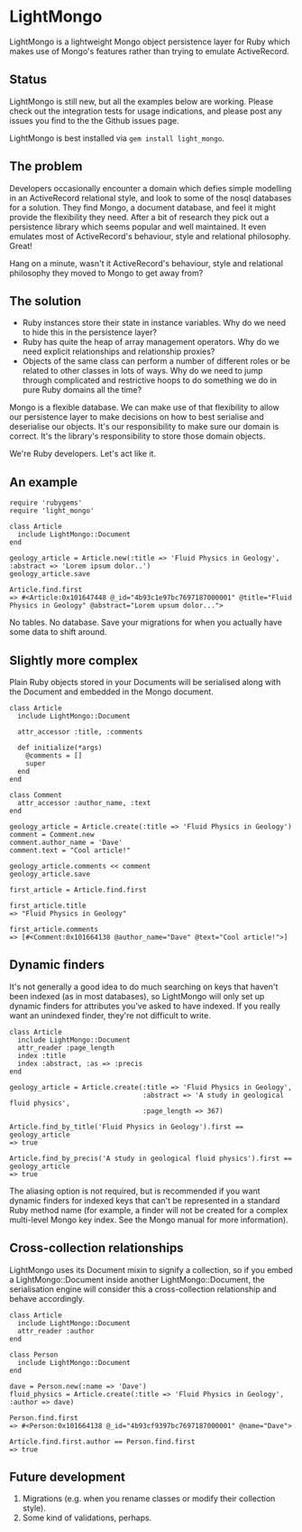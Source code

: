 LightMongo
==========
LightMongo is a lightweight Mongo object persistence layer for Ruby which makes use of Mongo's features rather than trying to emulate ActiveRecord.

Status
-----------------
LightMongo is still new, but all the examples below are working.  Please check out the integration tests for usage indications, and please post any issues you find to the the Github issues page.

LightMongo is best installed via `gem install light_mongo`.

The problem
-----------
Developers occasionally encounter a domain which defies simple modelling in an ActiveRecord relational style, and look to some of the nosql databases for a solution.  They find Mongo, a document database, and feel it might provide the flexibility they need.  After a bit of research they pick out a persistence library which seems popular and well maintained.  It even emulates most of ActiveRecord's behaviour, style and relational philosophy.  Great!

Hang on a minute, wasn't it ActiveRecord's behaviour, style and relational philosophy they moved to Mongo to get away from?

The solution
------------
+ Ruby instances store their state in instance variables.  Why do we need to hide this in the persistence layer?
+ Ruby has quite the heap of array management operators.  Why do we need explicit relationships and relationship proxies?
+ Objects of the same class can perform a number of different roles or be related to other classes in lots of ways.  Why do we need to jump through complicated and restrictive hoops to do something we do in pure Ruby domains all the time?

Mongo is a flexible database.  We can make use of that flexibility to allow our persistence layer to make decisions on how to best serialise and deserialise our objects.  It's our responsibility to make sure our domain is correct.  It's the library's responsibility to store those domain objects.

We're Ruby developers.  Let's act like it.

An example
----------
    require 'rubygems'
    require 'light_mongo'
    
    class Article
      include LightMongo::Document
    end
    
    geology_article = Article.new(:title => 'Fluid Physics in Geology', :abstract => 'Lorem ipsum dolor..')
    geology_article.save
    
    Article.find.first
    => #<Article:0x101647448 @_id="4b93c1e97bc7697187000001" @title="Fluid Physics in Geology" @abstract="Lorem upsum dolor...">

No tables.  No database.  Save your migrations for when you actually have some data to shift around.
    
Slightly more complex
---------------------
Plain Ruby objects stored in your Documents will be serialised along with the Document and embedded in the Mongo document.

    class Article
      include LightMongo::Document
      
      attr_accessor :title, :comments
      
      def initialize(*args)
        @comments = []
        super
      end
    end
    
    class Comment
      attr_accessor :author_name, :text
    end
    
    geology_article = Article.create(:title => 'Fluid Physics in Geology')
    comment = Comment.new
    comment.author_name = 'Dave'
    comment.text = "Cool article!"
    
    geology_article.comments << comment
    geology_article.save
    
    first_article = Article.find.first
    
    first_article.title
    => "Fluid Physics in Geology"
    
    first_article.comments
    => [#<Comment:0x101664138 @author_name="Dave" @text="Cool article!">]

Dynamic finders
---------------
It's not generally a good idea to do much searching on keys that haven't been indexed (as in most databases), so LightMongo will only set up dynamic finders for attributes you've asked to have indexed.  If you really want an unindexed finder, they're not difficult to write.

    class Article
      include LightMongo::Document
      attr_reader :page_length
      index :title
      index :abstract, :as => :precis
    end

    geology_article = Article.create(:title => 'Fluid Physics in Geology',
                                     :abstract => 'A study in geological fluid physics',
                                     :page_length => 367)
    
    Article.find_by_title('Fluid Physics in Geology').first == geology_article
    => true
    
    Article.find_by_precis('A study in geological fluid physics').first == geology_article
    => true
    
The aliasing option is not required, but is recommended if you want dynamic finders for indexed keys that can't be represented in a standard Ruby method name (for example, a finder will not be created for a complex multi-level Mongo key index.  See the Mongo manual for more information).

Cross-collection relationships
------------------------------
LightMongo uses its Document mixin to signify a collection, so if you embed a LightMongo::Document inside another LightMongo::Document, the serialisation engine will consider this a cross-collection relationship and behave accordingly.

    class Article
      include LightMongo::Document
      attr_reader :author
    end

    class Person
      include LightMongo::Document
    end
    
    dave = Person.new(:name => 'Dave')
    fluid_physics = Article.create(:title => 'Fluid Physics in Geology', :author => dave)
    
    Person.find.first
    => #<Person:0x101664138 @_id="4b93cf9397bc7697187000001" @name="Dave">
    
    Article.find.first.author == Person.find.first
    => true

Future development
------------------
1. Migrations (e.g. when you rename classes or modify their collection style).
2. Some kind of validations, perhaps.






